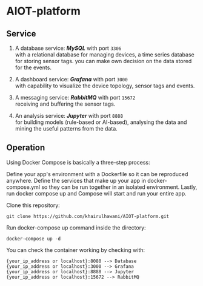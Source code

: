 # AIOT-platform

## Service
1. A database service: ***MySQL*** with port ```3306```  
 with a relational database for managing devices, a time series database for storing sensor tags. you can make own decision on the data stored for the events.

2. A dashboard service: ***Grafana*** with port ```3000```  
with capability to visualize the device topology, sensor tags and events.

3. A messaging service: ***RabbitMQ*** with port ```15672```  
receiving and buffering the sensor tags.

4. An analysis service: ***Jupyter*** with port ```8888```  
for building models (rule-based or AI-based), analysing the data and mining the useful patterns from the data.


## Operation
Using Docker Compose is basically a three-step process:

Define your app's environment with a Dockerfile so it can be reproduced anywhere.
Define the services that make up your app in docker-compose.yml so they can be run together in an isolated environment.
Lastly, run docker compose up and Compose will start and run your entire app.

Clone this repository:
```
git clone https://github.com/khairulhawani/AIOT-platform.git
``` 

Run docker-compose up command inside the directory:
```
docker-compose up -d
```

You can check the container working by checking with:
```
{your_ip_address or localhost}:8080 --> Database
{your_ip_address or localhost}:3000 --> Grafana
{your_ip_address or localhost}:8888 --> Jupyter
{your_ip_address or localhost}:15672 --> RabbitMQ
```

